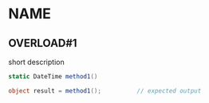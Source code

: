 # __NAME__

## __OVERLOAD#1__

short description

```csharp
static DateTime method1()
```

```csharp
object result = method1();          // expected output
```
